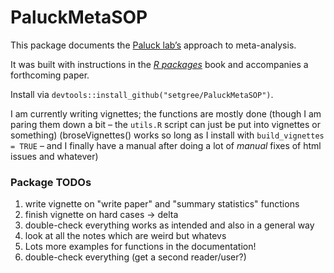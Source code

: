 
<!-- README.md is generated from README.Rmd. Please edit that file -->

# PaluckMetaSOP

<!-- badges: start -->
<!-- badges: end -->

This package documents the [Paluck lab’s](www.betsylevypaluck.com/)
approach to meta-analysis.

It was built with instructions in the [*R
packages*](https://r-pkgs.org/) book and accompanies a forthcoming
paper.

Install via `devtools::install_github("setgree/PaluckMetaSOP")`.

I am currently writing vignettes; the functions are mostly done (though
I am paring them down a bit – the `utils.R` script can just be put into
vignettes or something) (broseVignettes() works so long as I install
with `build_vignettes = TRUE` – and I finally have a manual after doing
a lot of *manual* fixes of html issues and whatever)

### Package TODOs
1. write vignette on "write paper" and "summary statistics" functions
2. finish vignette on hard cases -> delta
3. double-check everything works as intended and also in a general way
4. look at all the notes which are weird but whatevs
5. Lots more examples for functions in the documentation! 
6. double-check everything (get a second reader/user?)
